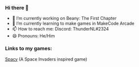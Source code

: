 ### Hi there 👋
- 🔭 I’m currently working on Beany: The First Chapter
- 🌱 I’m currently learning to make games in MakeCode Arcade
- 📫 How to reach me: Discord: ThunderNL#2324
- 😄 Pronouns: He/Him

### Links to my games:
[Spacy](https://thundernl.github.io/Spacy/) (A Space Invaders inspired game)
